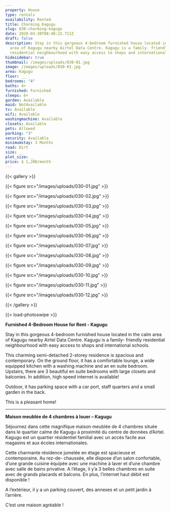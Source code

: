 ```yaml
---
property: House
type: rentals
availability: Rented
title: Charming Kagugu
slug: 030-charming-kagugu
date: 2020-03-30T08:48:22.711Z
draft: false
description: Stay in this gorgeous 4-bedroom furnished house located in the calm
  area of Kagugu nearby Airtel Data Centre. Kagugu is a family- friendly
  residential neighbourhood with easy access to shops and international schools.
hidesidebar: true
thumbnail: /images/uploads/030-01.jpg
image: /images/uploads/030-01.jpg
area: Kagugu
floor: __
bedrooms: "4"
baths: 4+
furnished: Furnished
sleeps: 6+
garden: Available
maid: NotAvailable
tv: Available
wifi: Available
washingmachine: Available
closets: Available
pets: Allowed
parking: "3"
security: Available
minimumstay: 3 Months
road: Dirt
size: __
plot_size: __
price: $ 1,200/month
---
```


{{< gallery >}}

{{< figure src="/images/uploads/030-01.jpg" >}}

{{< figure src="/images/uploads/030-02.jpg" >}}

{{< figure src="/images/uploads/030-03.jpg" >}}

{{< figure src="/images/uploads/030-04.jpg" >}}

{{< figure src="/images/uploads/030-05.jpg" >}}

{{< figure src="/images/uploads/030-06.jpg" >}}

{{< figure src="/images/uploads/030-07.jpg" >}}

{{< figure src="/images/uploads/030-08.jpg" >}}

{{< figure src="/images/uploads/030-09.jpg" >}}

{{< figure src="/images/uploads/030-10.jpg" >}}

{{< figure src="/images/uploads/030-11.jpg" >}}

{{< figure src="/images/uploads/030-12.jpg" >}}

{{< /gallery >}}

{{< load-photoswipe >}}

**Furnished 4-Bedroom House for Rent - Kagugu**

Stay in this gorgeous 4-bedroom furnished house located in the calm area of Kagugu nearby Airtel Data Centre. Kagugu is a family- friendly residential neighbourhood with easy access to shops and international schools.

This charming semi-detached 2-storey residence is spacious and contemporary. On the ground floor, it has a comfortable lounge, a wide equipped kitchen with a washing machine and an en suite bedroom. Upstairs, there are 3 beautiful en suite bedrooms with large closets and balconies. In addition, high speed internet is available!

Outdoor, it has parking space with a car port, staff quarters and a small garden in the back.

This is a pleasant home!

---

**Maison meublée de 4 chambres à louer – Kagugu**

Séjournez dans cette magnifique maison meublée de 4 chambres située dans le quartier calme de Kagugu à proximité du centre de données d’Airtel. Kagugu est un quartier résidentiel familial avec un accès facile aux magasins et aux écoles internationales.

Cette charmante résidence jumelée en étage est spacieuse et contemporaine. Au rez-de- chaussée, elle dispose d’un salon confortable, d’une grande cuisine équipée avec une machine à laver et d’une chambre avec salle de bains privative. A l’étage, il y’a 3 belles chambres en suite avec de grands placards et balcons. En plus, l’internet haut débit est disponible !

A l’extérieur, il y a un parking couvert, des annexes et un petit jardin à l’arrière.

C’est une maison agréable !
